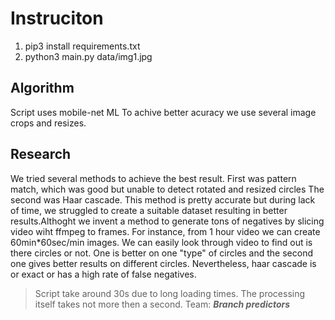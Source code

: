# Instruciton

1. pip3 install requirements.txt
2. python3 main.py data/img1.jpg

## Algorithm

Script uses mobile-net ML
To achive better acuracy we use several image crops and resizes.

## Research

We tried several methods to achieve the best result. First was pattern match, which was good but unable to detect rotated and resized circles
The second was Haar cascade. This method is pretty accurate but during lack of time, we struggled to create a suitable dataset resulting in better results.Althoght we invent a method to generate tons of negatives by slicing video wiht ffmpeg to frames. For instance, from 1 hour video we can create 60min*60sec/min images. We can easily look through video to find out is there circles or not. One is better on one "type" of circles and the second one gives better results on different circles. Nevertheless, haar cascade is or exact or has a high rate of false negatives.

> Script take around 30s due to long loading times. The processing itself takes not more then a second.
> Team:  ***Branch predictors***
